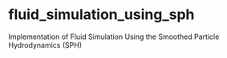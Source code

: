 # fluid_simulation_using_sph
Implementation of Fluid Simulation Using the Smoothed Particle Hydrodynamics (SPH)
